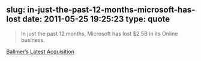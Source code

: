slug: in-just-the-past-12-months-microsoft-has-lost
date: 2011-05-25 19:25:23
type: quote
---

> In just the past 12 months, Microsoft has lost $2.5B in its Online business.

[Ballmer’s Latest Acquisition](http://www.mondaynote.com/2011/05/15/ballmer%e2%80%99s-latest-acquisition/)
